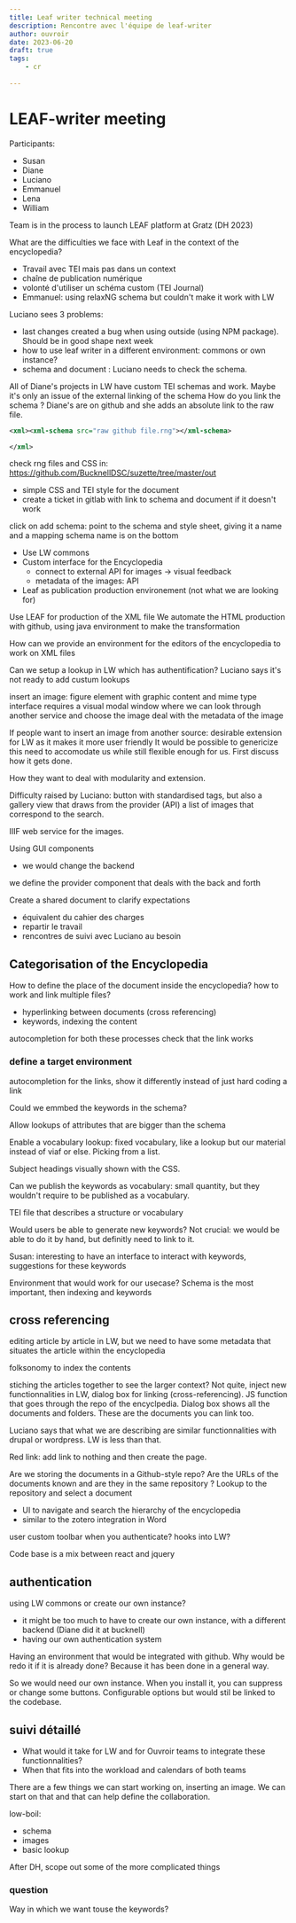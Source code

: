 ```yaml
---
title: Leaf writer technical meeting
description: Rencontre avec l'équipe de leaf-writer
author: ouvroir
date: 2023-06-20
draft: true
tags:
    - cr
    
---
```


# LEAF-writer meeting

Participants: 
- Susan
- Diane
- Luciano
- Emmanuel
- Lena
- William

Team is in the process to launch LEAF platform at Gratz (DH 2023)

What are the difficulties we face with Leaf in the context of the encyclopedia?

- Travail avec TEI mais pas dans un context 
- chaîne de publication numérique
- volonté d'utiliser un schéma custom (TEI Journal)
- Emmanuel: using relaxNG schema but couldn't make it work with LW

Luciano sees 3 problems:
- last changes created a bug when using outside (using NPM package). Should be in good shape next week
- how to use leaf writer in a different environment: commons or own instance? 
- schema and document : Luciano needs to check the schema.

All of Diane's projects in LW have custom TEI schemas and work.
Maybe it's only an issue of the external linking of the schema
How do you link the schema ? Diane's are on github and she adds an absolute link to the raw file.

```xml
<xml><xml-schema src="raw github file.rng"></xml-schema>

</xml>
```
check rng files and CSS in: https://github.com/BucknellDSC/suzette/tree/master/out
- simple CSS and TEI style for the document
- create a ticket in gitlab with link to schema and document if it doesn't work

click on add schema: point to the schema and style sheet, giving it a name and a mapping
schema name  is on the bottom

- Use LW commons 
- Custom interface for the Encyclopedia
    - connect to external API for images → visual feedback
    - metadata of the images: API 
- Leaf as publication production environement (not what we are looking for)

Use LEAF for production of the XML file
We automate the HTML production with github, using java environment to make the transformation

How can we provide an environment for the editors of the encyclopedia to work on XML files

Can we setup a lookup in LW which has authentification? Luciano says it's not ready to add custum lookups

insert an image: figure element with graphic content and mime type 
interface requires a visual modal window where we can look through another service and choose the image
deal with the metadata of the image

If people want to insert an image from another source: desirable extension for LW as it makes it more user friendly
It would be possible to genericize this need to accomodate us while still flexible enough for us. First discuss how it gets done.

How they want to deal with modularity and extension.

Difficulty raised by Luciano: button with standardised tags, but also a gallery view that draws from the provider (API) a list of images that correspond to the search.

IIIF web service for the images.

Using GUI components 
- we would change the backend 

we define the provider
component that deals with the back and forth 

Create a shared document to clarify expectations
- équivalent du cahier des charges
- repartir le travail
- rencontres de suivi avec Luciano au besoin

## Categorisation of the Encyclopedia
How to define the place of the document inside the encyclopedia? how to work and link multiple files? 
- hyperlinking between documents (cross referencing)
- keywords, indexing the content 

autocompletion for both these processes
check that the link works

### define a target environment
autocompletion for the links, show it differently instead of just hard coding a link

Could we emmbed the keywords in the schema? 

Allow lookups of attributes that are bigger than the schema 

Enable a vocabulary lookup: fixed vocabulary, like a lookup but our material instead of viaf or else. Picking from a list.

Subject headings visually shown with the CSS.

Can we publish the keywords as vocabulary: small quantity, but they wouldn't require to be published as a vocabulary. 

TEI file that describes a structure or vocabulary

Would users be able to generate new keywords? 
Not crucial: we would be able to do it by hand, but definitly need to link to it.

Susan: interesting to have an interface to interact with keywords, suggestions for these keywords
<!--est-ce qu'on peut gérer les mot-clefs depuis common et avoir une sortie structurée dans l'API, SKOS ou autre plus simple?-->

Environment that would work for our usecase? Schema is the most important, then indexing and keywords


## cross referencing
editing article by article in LW, but we need to have some metadata that situates the article within the encyclopedia

folksonomy to index the contents

stiching the articles together to see the larger context? Not quite, inject new functionnalities in LW, dialog box for linking (cross-referencing). JS function that goes through the repo of the encyclpedia. Dialog box shows all the documents and folders. These are the documents you can link too. 

Luciano says that what we are describing are similar functionnalities with drupal or wordpress. LW is less than that. 

Red link: add link to nothing and then create the page.

Are we storing the documents in a Github-style repo? 
Are the URLs of the documents known and are they in the same repository ?
Lookup to the repository and select a document 
- UI to navigate and search the hierarchy of the encyclopedia
- similar to the zotero integration in Word

user custom toolbar when you authenticate?
hooks into LW? 

Code base is a mix between react and jquery

## authentication

using LW commons or create our own instance? 
- it might be too much to have to create our own instance, with a different backend (Diane did it at bucknell)
- having our own authentication system

Having an environment that would be integrated with github. Why would be redo it if it is already done? Because it has been done in a general way. 

So we would need our own instance. When you install it, you can suppress or change some buttons.
Configurable options but would stil be linked to the codebase.

## suivi détaillé

- What would it take for LW and for Ouvroir teams to integrate these functionnalities?
- When that fits into the workload and calendars of both teams

There are a few things we can start working on, inserting an image. 
We can start on that and that can help define the collaboration.

low-boil:
- schema
- images
- basic lookup

After DH, scope out some of the more complicated things 

### question 
Way in which we want touse the keywords? 

